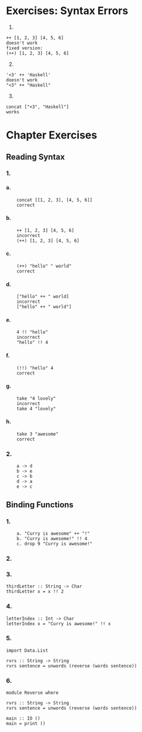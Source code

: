 # Exercises: Syntax Errors

1. 

    ++ [1, 2, 3] [4, 5, 6]  
    doesn't work  
    fixed version:  
    (++) [1, 2, 3] [4, 5, 6]

2. 

    '<3' ++ 'Haskell'
    doesn't work
    "<3" ++ "Haskell"

3. 

    concat ["<3", "Haskell"]
    works

# Chapter Exercises

## Reading Syntax

### 1.

#### a.

        concat [[1, 2, 3], [4, 5, 6]]
        correct

#### b.

        ++ [1, 2, 3] [4, 5, 6]
        incorrect
        (++) [1, 2, 3] [4, 5, 6]

#### c.

        (++) "hello" " world"
        correct

#### d.

        ["hello" ++ " world]
        incorrect
        ["hello" ++ " world"]

#### e.

        4 !! "hello"
        incorrect
        "hello" !! 4

#### f.

        (!!) "hello" 4
        correct

#### g.

        take "4 lovely"
        incorrect
        take 4 "lovely"

#### h.

        take 3 "awesome"
        correct


### 2.

        a -> d
        b -> e
        c -> b
        d -> a
        e -> c

## Binding Functions

### 1.

        a. "Curry is awesome" ++ "!"
        b. "Curry is awesome!" !! 4
        c. drop 9 "Curry is awesome!"

### 2.

### 3.

    thirdLetter :: String -> Char
    thirdLetter x = x !! 2

### 4.

    letterIndex :: Int -> Char
    letterIndex x = "Curry is awesome!" !! x

### 5.

    import Data.List

    rvrs :: String -> String
    rvrs sentence = unwords (reverse (words sentence))


### 6.

    module Reverse where

    rvrs :: String -> String
    rvrs sentence = unwords (reverse (words sentence))

    main :: IO ()
    main = print ()

